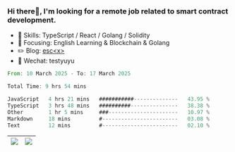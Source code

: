 ### Hi there👋, I'm looking for a remote job related to smart contract development.


- 🔨 Skills: TypeScript / React / Golang / Solidity
- 🎯 Focusing: English Learning & Blockchain & Golang
- ✏️ Blog: [esc\<x\>](https://escx.github.io)
- 💬 Wechat: testyuyu


<!--START_SECTION:waka-->

```rust
From: 10 March 2025 - To: 17 March 2025

Total Time: 9 hrs 54 mins

JavaScript   4 hrs 21 mins   ###########--------------   43.95 %
TypeScript   3 hrs 48 mins   ##########---------------   38.38 %
Other        1 hr 5 mins     ###----------------------   10.97 %
Markdown     18 mins         #------------------------   03.08 %
Text         12 mins         #------------------------   02.10 %
```

<!--END_SECTION:waka-->


| <img align="center" src="https://github-readme-stats.vercel.app/api/?username=escX&show_icons=true&theme=buefy&hide_border=true&card_width=500" /> | <img align="center" src="https://github-readme-stats.vercel.app/api/top-langs/?username=escX&layout=compact&theme=buefy&hide_border=true&card_width=500" /> |
| ------------- | ------------- |
